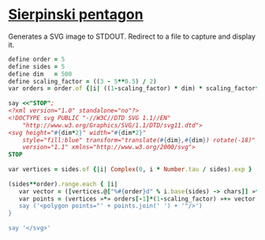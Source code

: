 [1]: http://rosettacode.org/wiki/Sierpinski_pentagon

# [Sierpinski pentagon][1]

Generates a SVG image to STDOUT. Redirect to a file to capture and display it.

```ruby
define order = 5
define sides = 5
define dim   = 500
define scaling_factor = ((3 - 5**0.5) / 2)
var orders = order.of {|i| ((1-scaling_factor) * dim) * scaling_factor**(i-1) }
 
say <<"STOP";
<?xml version="1.0" standalone="no"?>
<!DOCTYPE svg PUBLIC "-//W3C//DTD SVG 1.1//EN"
    "http://www.w3.org/Graphics/SVG/1.1/DTD/svg11.dtd">
<svg height="#{dim*2}" width="#{dim*2}"
    style="fill:blue" transform="translate(#{dim},#{dim}) rotate(-18)"
    version="1.1" xmlns="http://www.w3.org/2000/svg">
STOP
 
var vertices = sides.of {|i| Complex(0, i * Number.tau / sides).exp }
 
(sides**order).range.each { |i|
   var vector = ([vertices.@["%#{order}d" % i.base(sides) -> chars]] »*« orders «+»)
   var points = (vertices »*» orders[-1]*(1-scaling_factor) »+» vector »reals»() «%« '%0.3f')
   say ('<polygon points="' + points.join(' ') + '"/>')
}
 
say '</svg>'
```

